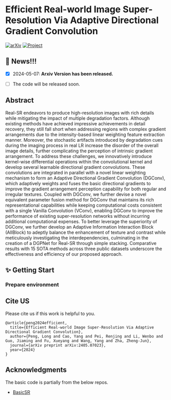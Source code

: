 # Efficient Real-world Image Super-Resolution Via Adaptive Directional Gradient Convolution

[![arXiv](https://img.shields.io/badge/arXiv-Paper-<COLOR>.svg)]([https://arxiv.org/abs/2408.11758](https://arxiv.org/abs/2405.07023))  [![Project](https://img.shields.io/badge/Project-Page-blue.svg)]() 

## :bookmark: News!!!
- [x] 2024-05-07: **Arxiv Version has been released.**
- [ ] The code will be released soon.


<!-- ![framework_img](Framework-final.png) -->


## Abstract

Real-SR endeavors to produce high-resolution images with rich details while mitigating the impact of multiple degradation factors. Although existing methods have achieved impressive achievements in detail recovery, they still fall short when addressing regions with complex gradient arrangements due to the intensity-based linear weighting feature extraction manner. Moreover, the stochastic artifacts introduced by degradation cues during the imaging process in real LR increase the disorder of the overall image details, further complicating the perception of intrinsic gradient arrangement. To address these challenges, we innovatively introduce kernel-wise differential operations within the convolutional kernel and develop several learnable directional gradient convolutions. These convolutions are integrated in parallel with a novel linear weighting mechanism to form an Adaptive Directional Gradient Convolution (DGConv), which adaptively weights and fuses the basic directional gradients to improve the gradient arrangement perception capability for both regular and irregular textures. Coupled with DGConv, we further devise a novel equivalent parameter fusion method for DGConv that maintains its rich representational capabilities while keeping computational costs consistent with a single Vanilla Convolution (VConv), enabling DGConv to improve the performance of existing super-resolution networks without incurring additional computational expenses. To better leverage the superiority of DGConv, we further develop an Adaptive Information Interaction Block (AIIBlock) to adeptly balance the enhancement of texture and contrast while meticulously investigating the interdependencies, culminating in the creation of a DGPNet for Real-SR through simple stacking. Comparative results with 15 SOTA methods across three public datasets underscore the effectiveness and efficiency of our proposed approach.


## :sparkles: Getting Start

### Prepare environment


## Cite US
Please cite us if this work is helpful to you.

```
@article{peng2024efficient,
  title={Efficient Real-world Image Super-Resolution Via Adaptive Directional Gradient Convolution},
  author={Peng, Long and Cao, Yang and Pei, Renjing and Li, Wenbo and Guo, Jiaming and Fu, Xueyang and Wang, Yang and Zha, Zheng-Jun},
  journal={arXiv preprint arXiv:2405.07023},
  year={2024}
}
```

## Acknowledgments
The basic code is partially from the below repos.
- [BasicSR]([link](https://github.com/XPixelGroup/BasicSR))
